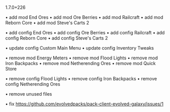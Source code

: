 1.7.0+226

• add mod End Ores
• add mod Ore Berries
• add mod Railcraft
• add mod Reborn Core
• add mod Steve's Carts 2

• add config End Ores
• add config Ore Berries
• add config Railcraft
• add config Reborn Core
• add config Steve's Carts 2

• update config Custom Main Menu
• update config Inventory Tweaks

• remove mod Energy Meters
• remove mod Flood Lights
• remove mod Iron Backpacks
• remove mod Netherending Ores
• remove mod Quick Store

• remove config Flood Lights
• remove config Iron Backpacks
• remove config Netherending Ores

• remove unused files

• fix https://github.com/evolvedpacks/pack-client-evolved-galaxy/issues/1
